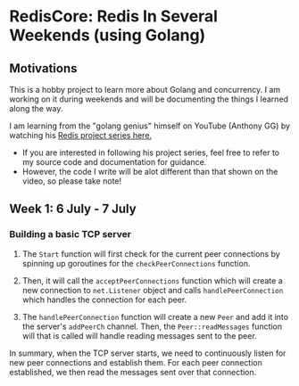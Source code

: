 # RedisCore: Redis In Several Weekends (using Golang)

## Motivations

This is a hobby project to learn more about Golang and concurrency. I am working on it during weekends and will be documenting the things I learned along the way.

I am learning from the "golang genius" himself on YouTube (Anthony GG) by watching his [Redis project series here.](https://www.youtube.com/watch?v=LMrxfWB6sbQ)

- If you are interested in following his project series, feel free to refer to my source code and documentation for guidance.
- However, the code I write will be alot different than that shown on the video, so please take note!

## Week 1: 6 July - 7 July

### Building a basic TCP server

1. The `Start` function will first check for the current peer connections by spinning up goroutines for the `checkPeerConnections` function.

2. Then, it will call the `acceptPeerConnections` function which will create a new connection to `net.Listener` object and calls `handlePeerConnection` which handles the connection for each peer.

3. The `handlePeerConnection` function will create a new `Peer` and add it into the server's `addPeerCh` channel. Then, the `Peer::readMessages` function will that is called will handle reading messages sent to the peer.

In summary, when the TCP server starts, we need to continuously listen for new peer connections and establish them. For each peer connection established, we then read the messages sent over that connection.
